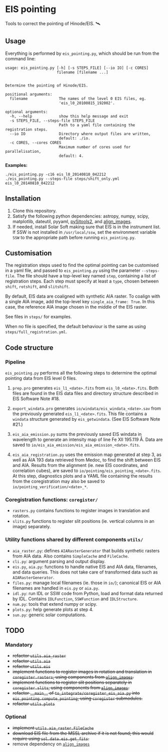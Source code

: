 # EIS pointing

Tools to correct the pointing of Hinode/EIS. 🛰

## Usage

Everything is performed by `eis_pointing.py`, which should be run from the
command line:

~~~
usage: eis_pointing.py [-h] [-s STEPS_FILE] [--io IO] [-c CORES]
                       filename [filename ...]


Determine the pointing of Hinode/EIS.

positional arguments:
  filename              The names of the level 0 EIS files, eg.
                        'eis_l0_20100815_192002'.

optional arguments:
  -h, --help            show this help message and exit
  -s STEPS_FILE, --steps-file STEPS_FILE
                        Path to a yaml file containing the registration steps.
  --io IO               Directory where output files are written,
						default: ./io.
  -c CORES, --cores CORES
                        Maximum number of cores used for parallelisation,
                        default: 4.
~~~

**Examples:**

~~~
./eis_pointing.py -c16 eis_l0_20140810_042212
./eis_pointing.py --steps-file steps/shift_only.yml eis_l0_20140810_042212
~~~

## Installation

1. Clone this repository.
2. Satisfy the following python dependencies: astropy, numpy, scipy,
   matplotlib, dateutil, pyyaml, [pySitools2], and [align_images].
3. If needed, install Solar Soft making sure that EIS is in the instrument list. If SSW
   is not installed in `/usr/local/ssw`, set the environment variable `SSW` to
   the appropriate path before running `eis_pointing.py`.

[pySitools2]: http://medocias.github.io/pySitools2_1.0/
[align_images]: https://git.ias.u-psud.fr/gpelouze/align_images

## Customisation

The registration steps used to find the optimal pointing can be customised in a
yaml file, and passed to `eis_pointing.py` using the parameter `--steps-file`.
The file should have a top-level key named `step`, containing a list of
registration steps. Each step must specify at least a `type`, chosen between
`shift`, `rotshift`, and `slitshift`.

By default, EIS data are coaligned with synthetic AIA raster. To coalign with a
single AIA image, add the top-level key `single_aia_frame: True`. In this case,
the reference AIA image chosen in the middle of the EIS raster.

See files in `steps/` for examples.

When no file is specified, the default behaviour is the same as using
`steps/full_registration.yml`.

## Code structure

### Pipeline

`eis_pointing.py` performs all the following steps to determine the optimal
pointing data from EIS level 0 files.

1. `prep.pro` generates `eis_l1_<date>.fits` from `eis_l0_<date>.fits`. Both
   files are found in the EIS data files and directory structure described in
   EIS Software Note #18.

2. `export_windata.pro` generates `io/windata/eis_windata_<date>.sav` from the
   previously generated `eis_l1_<date>.fits`. This file contains a `windata`
   structure generated by `eis_getwindata`. (See EIS Software Note #21.)

3. `eis_aia_emission.py` sums the previously saved EIS windata in wavelength to
   generate an intensity map of line Fe XII 195.119 Å. Data are saved to
   `io/eis_aia_emission/eis_aia_emission_<date>.fits`.

4. `eis_aia_registration.py` uses the emission map generated at step 3, as well
   as AIA 193 data retrieved from Medoc, to find the shift between EIS and AIA.
   Results from the alignment (ie. new EIS coordinates, and correlation cubes),
   are saved to `io/pointing/eis_pointing_<date>.fits`. At this step,
   diagnostics plots and a YAML file containing the results from the
   coregistration may also be saved to `io/pointing_verification/<date>_*`.

### Coregistration functions: `coregister/`

- `rasters.py` contains functions to register images in translation and
  rotation.
- `slits.py` functions to register slit positions (ie. vertical columns in an
  image) separately.

### Utility functions shared by different components `utils/`

- `aia_raster.py`: defines `AIARasterGenerator` that builds synthetic rasters
  from AIA data. Also contains `SimpleCache` and `FileCache`.
- `cli.py`: argument parsing and output display.
- `eis.py`, `aia.py`: functions to handle native EIS and AIA data, filenames,
  and data queries. This does not take care of transformed data such as
  `AIARasterGenerator`.
- `files.py`: manage local filenames (ie. those in `io/`); canonical EIS or AIA
  filenames are handled in `eis.py` or `aia.py`.
- `idl.py`: run IDL or SSW code from Python, load and format data returned by
  IDL. Contains `IDLFunction`, `SSWFunction` and `IDLStructure`.
- `num.py`: tools that extend numpy or scipy.
- `plots.py`: help generate plots at step 4.
- `sun.py`: generic solar computations.


## TODO

### Mandatory

- ~~refactor `utils.aia_raster`~~
- ~~refactor `utils.aia`~~
- ~~refactor `utils.eis`~~
- ~~implement functions to register images in rotation and translation in
  `coregister.rasters`, using components from [`align_images`].~~
- ~~implement functions to register slit positions separately in
  `coregister.slits`, using components from [`align_images`].~~
- ~~refactor `__main__` of `to_integrate/coregister_eis_aia.py` into
  `eis_pointing.compute_pointing`, using `coregister` submodules.~~
- ~~refactor `utils.plots`~~

### Optional

- ~~implement `utils.aia_raster.FileCache`~~
- ~~download EIS file from the MSSL archive if it is not found; this would
  require using `sol.data.eis.get_fits`.~~
- remove dependency on [`align_images`]

[`align_images`]: https://git.ias.u-psud.fr/gpelouze/align_images
